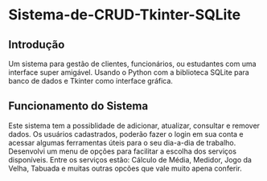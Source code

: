 # Sistema-de-CRUD-Tkinter-SQLite

## Introdução
Um sistema para gestão de clientes, funcionários, ou estudantes com uma interface super amigável. Usando o Python com a biblioteca SQLite para banco de dados e Tkinter como interface gráfica.

## Funcionamento do Sistema
Este sistema tem a possiblidade de adicionar, atualizar, consultar e remover dados. Os usuários cadastrados, poderão fazer o login em sua conta e acessar algumas ferramentas úteis para o seu dia-a-dia de trabalho. Desenvolvi um menu de opções para facilitar a escolha dos serviços disponíveis. Entre os serviços estão: Cálculo de Média, Medidor, Jogo da Velha, Tabuada e muitas outras opcões que vale muito apena conferir.
